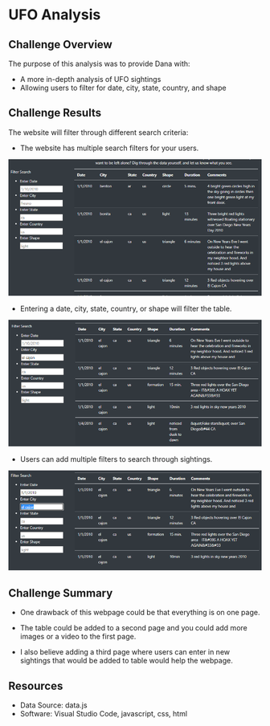 # UFO Analysis

## Challenge Overview

The purpose of this analysis was to provide Dana with:
-	A more in-depth analysis of UFO sightings
-	Allowing users to filter for date, city, state, country, and shape

## Challenge Results

The website will filter through different search criteria:

-	The website has multiple search filters for your users.

![UFO Website Filters](/Images/UFO_Website_Filters.png)

-	Entering a date, city, state, country, or shape will filter the table.

![Single Search Filter](/Images/el_cajon_filter.png)

-	Users can add multiple filters to search through sightings.

![Multiple Search Filters](/Images/multiple_filters.png)

## Challenge Summary

-	One drawback of this webpage could be that everything is on one page.

-	The table could be added to a second page and you could add more images or a video to the first page.

-	I also believe adding a third page where users can enter in new sightings that would be added to table would help the webpage.

## Resources
- Data Source: data.js
- Software: Visual Studio Code, javascript, css, html
